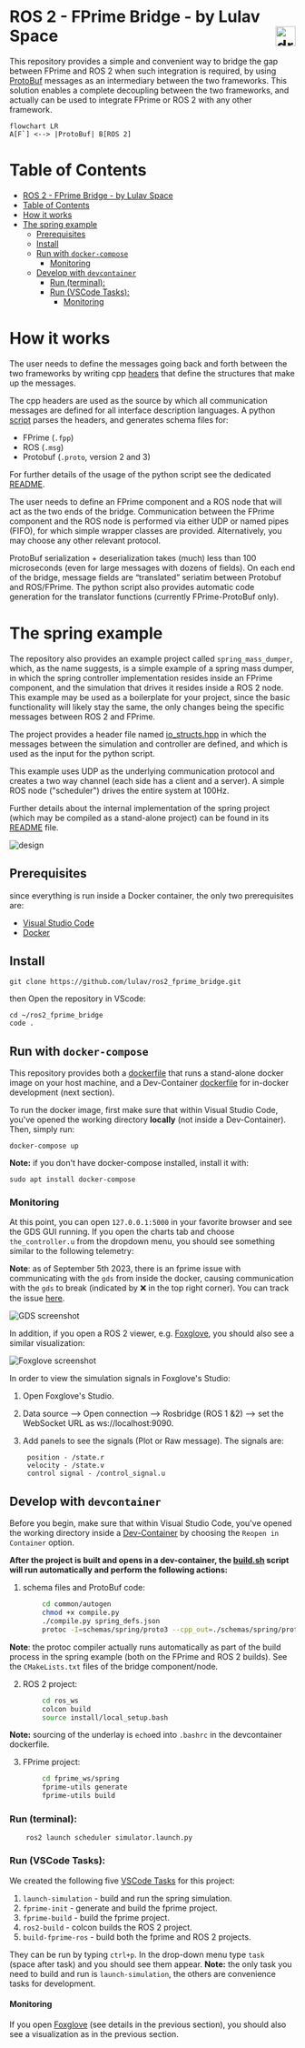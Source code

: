# ROS 2 - FPrime Bridge - by Lulav Space <img src="png/white.png" alt="drawing" width="35" align="right"/>

This repository provides a simple and convenient way to bridge the gap between FPrime and ROS 2 when such integration is required, by using [ProtoBuf]((https://developers.google.com/protocol-buffers)) messages as an intermediary between the two frameworks. This solution enables a complete decoupling between the two frameworks, and actually can be used to integrate FPrime or ROS 2 with any other framework.

```mermaid
flowchart LR
A[F`] <--> |ProtoBuf| B[ROS 2]
```

# Table of Contents
- [ROS 2 - FPrime Bridge - by Lulav Space ](#ros-2---fprime-bridge---by-lulav-space-)
- [Table of Contents](#table-of-contents)
- [How it works](#how-it-works)
- [The spring example](#the-spring-example)
  - [Prerequisites](#prerequisites)
  - [Install](#install)
  - [Run with `docker-compose`](#run-with-docker-compose)
    - [Monitoring](#monitoring)
  - [Develop with `devcontainer`](#develop-with-devcontainer)
    - [Run (terminal):](#run-terminal)
    - [Run (VSCode Tasks):](#run-vscode-tasks)
      - [Monitoring](#monitoring-1)

# How it works

The user needs to define the messages going back and forth between the two frameworks by writing cpp [headers](examples/spring_mass_dumper/include/io_structs.hpp) that define the structures that make up the messages.

The cpp headers are used as the source by which all communication messages are defined for all interface description languages. A python [script](common/autogen/compile.py) parses the headers, and generates schema files for:
- FPrime (`.fpp`)
- ROS (`.msg`)
- Protobuf (`.proto`, version 2 and 3)

For further details of the usage of the python script see the dedicated [README](common/autogen/README.md).

The user needs to define an FPrime component and a ROS node that will act as the two ends of the bridge. Communication between the FPrime component and the ROS node is performed via either UDP or named pipes (FIFO), for which simple wrapper classes are provided. Alternatively, you may choose any other relevant protocol.

ProtoBuf serialization + deserialization takes (much) less than 100 microseconds (even for large messages with dozens of fields). On each end of the bridge, message fields are “translated” seriatim between Protobuf and ROS/FPrime. The python script also provides automatic code generation for the translator functions (currently FPrime-ProtoBuf only).  

# The spring example
The repository also provides an example project called `spring_mass_dumper`, which, as the name suggests, is a simple example of a spring mass dumper, in which the spring controller implementation resides inside an FPrime component, and the simulation that drives it resides inside a ROS 2 node. This example may be used as a boilerplate for your project, since the basic functionality will likely stay the same, the only changes being the specific messages between ROS 2 and FPrime.

The project provides a header file named [io_structs.hpp](examples/spring_mass_dumper/include/io_structs.hpp) in which the messages between the simulation and controller are defined, and which is used as the input for the python script.

This example uses UDP as the underlying communication protocol and creates a two way channel (each side has a client and a server). A simple ROS node ("scheduler") drives the entire system at 100Hz. 

Further details about the internal implementation of the spring project (which may be compiled as a stand-alone project) can be found in its [README](examples/spring_mass_dumper/README.md) file. 

![design](png/design.png "high level design")

## Prerequisites 
since everything is run inside a Docker container, the only two prerequisites are:
- [Visual Studio Code](https://code.visualstudio.com/download)
- [Docker](https://www.docker.com/)

## Install
                
    git clone https://github.com/lulav/ros2_fprime_bridge.git

then Open the repository in VScode:

    cd ~/ros2_fprime_bridge
    code .

## Run with `docker-compose`
This repository provides both a [dockerfile](Dockerfile) that runs a stand-alone docker image on your host machine, and a Dev-Container [dockerfile](.devcontainer/Dockerfile) for in-docker development (next section).

To run the docker image, first make sure that within Visual Studio Code, you've opened the working directory **locally** (not inside a Dev-Container). Then, simply run:

    docker-compose up

**Note:** if you don't have docker-compose installed, install it with:

    sudo apt install docker-compose

### Monitoring

At this point, you can open `127.0.0.1:5000` in your favorite browser and see the GDS GUI running. If you open the charts tab and choose `the_controller.u` from the dropdown menu, you should see something similar to the following telemetry:

**Note**: as of September 5th 2023, there is an fprime issue with communicating with the `gds` from inside the docker, causing communication with the `gds` to break (indicated by :x: in the top right corner).
You can track the issue [here](https://github.com/lulav/ros2_fprime_bridge/issues/17). 

![GDS screenshot](png/screenshot_gds.png "spring mass dumper")

In addition, if you open a ROS 2 viewer, e.g. [Foxglove](https://foxglove.dev/download), you should also see a similar visualization:

![Foxglove screenshot](png/screenshot_foxglove.png "spring mass dumper")

In order to view the simulation signals in Foxglove's Studio:

1. Open Foxglove's Studio.
2. Data source --> Open connection --> Rosbridge (ROS 1 &2) --> set the WebSocket URL as ws://localhost:9090.
3. Add panels to see the signals (Plot or Raw message). The signals are:

        position - /state.r
        velocity - /state.v
        control signal - /control_signal.u

## Develop with `devcontainer`
Before you begin, make sure that within Visual Studio Code, you've opened the working directory inside a [Dev-Container](https://code.visualstudio.com/docs/devcontainers/containers) by choosing the `Reopen in Container` option.

**After the project is built and opens in a dev-container, the [build.sh](.devcontainer/build.sh) script will run automatically and perform the following actions:**

1. schema files and ProtoBuf code:
```bash
        cd common/autogen
        chmod +x compile.py
        ./compile.py spring_defs.json
        protoc -I=schemas/spring/proto3 --cpp_out=./schemas/spring/proto3 spring.proto
```

**Note**: the protoc compiler actually runs automatically as part of the build process in the spring example (both on the FPrime and ROS 2 builds). See the `CMakeLists.txt` files of the bridge component/node.

2. ROS 2 project:
```bash
        cd ros_ws
        colcon build
        source install/local_setup.bash
```
**Note:** sourcing of the underlay is `echo`ed into `.bashrc` in the devcontainer dockerfile. 

3. FPrime project:
```bash
        cd fprime_ws/spring
        fprime-utils generate
        fprime-utils build
```

### Run (terminal):

        ros2 launch scheduler simulator.launch.py

### Run (VSCode Tasks):

We created the following five [VSCode Tasks](.vscode/tasks.json) for this project:

1. `launch-simulation` - build and run the spring simulation.
2. `fprime-init` - generate and build the fprime project.
3. `fprime-build` - build the fprime project.
4. `ros2-build` - colcon builds the ROS 2 project.
5. `build-fprime-ros` - build both the fprime and ROS 2 projects.

They can be run by typing `ctrl+p`. In the drop-down menu type `task ` (space after task) and you should see them appear. **Note:** the only task you need to build and run is `launch-simulation`, the others are convenience tasks for development.

#### Monitoring

If you open [Foxglove](https://foxglove.dev/download) (see details in the previous section), you should also see a  visualization as in the previous section.